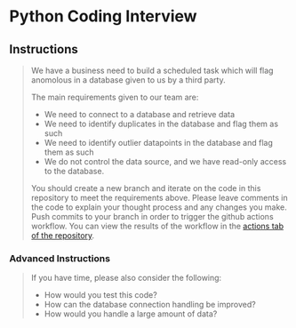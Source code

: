 # Python Coding Interview

## Instructions

> We have a business need to build a scheduled task which will flag anomolous in a database given to us by a third party.
> 
> 
> The main requirements given to our team are:
> 
> - We need to connect to a database and retrieve data
> - We need to identify duplicates in the database and flag them as such
> - We need to identify outlier datapoints in the database and flag them as such
> - We do not control the data source, and we have read-only access to the database.
> 
> You should create a new branch and iterate on the code in this repository to meet the requirements above. Please leave comments in the code to explain your thought process and any changes you make.
> Push commits to your branch in order to trigger the github actions workflow. You can view the results of the workflow in the [actions tab of the repository](https://github.com/trmlabs/python-coding-interview-ext/actions).
> 

### Advanced Instructions

> If you have time, please also consider the following:
>
> - How would you test this code?
> - How can the database connection handling be improved?
> - How would you handle a large amount of data?
>
